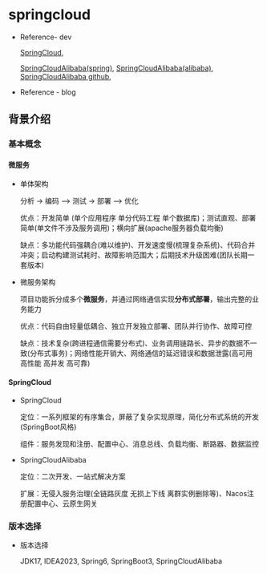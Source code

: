 # springcloud

- Reference- dev

  [SpringCloud](https://spring.io/projects/spring-cloud), 

  [SpringCloudAlibaba(spring)](https://spring.io/projects/spring-cloud-alibaba), [SpringCloudAlibaba(alibaba)](https://sca.aliyun.com/), [SpringCloudAlibaba github](https://github.com/alibaba/spring-cloud-alibaba), 

- Reference - blog

  



## 背景介绍

### 基本概念

#### 微服务

- 单体架构

  分析 -> 编码 --> 测试 -> 部署 --> 优化

  优点：开发简单 (单个应用程序 单分代码工程 单个数据库)；测试直观、部署简单(单文件不涉及服务调用)；横向扩展(apache服务器负载均衡)

  缺点：多功能代码强耦合(难以维护)、开发速度慢(梳理复杂系统)、代码合并冲突；启动构建测试耗时、故障影响范围大；后期技术升级困难(团队长期一套版本)

- 微服务架构

  项目功能拆分成多个**微服务**，并通过网络通信实现**分布式部署**，输出完整的业务能力

  优点：代码自由轻量低耦合、独立开发独立部署、团队并行协作、故障可控

  缺点：技术复杂(跨进程通信需要分布式)、业务调用链路长、异步的数据不一致(分布式事务)；网络性能开销大、网络通信的延迟错误和数据泄露(高可用 高性能 高并发 高可靠)

  



#### SpringCloud

- SpringCloud

  定位：一系列框架的有序集合，屏蔽了复杂实现原理，简化分布式系统的开发(SpringBoot风格)  

  组件：服务发现和注册、配置中心、消息总线、负载均衡、断路器、数据监控

- SpringCloudAlibaba

  定位：二次开发、一站式解决方案

  扩展：无侵入服务治理(全链路灰度 无损上下线 离群实例删除等)、Nacos注册配置中心、云原生网关

  



### 版本选择

- 版本选择

  JDK17, IDEA2023, Spring6, SpringBoot3, SpringCloudAlibaba









































































